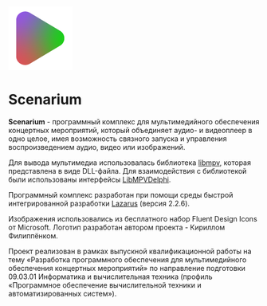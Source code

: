 ![Логотип проекта](./icons/logo.png)
# Scenarium

**Scenarium** - программный комплекс для мультимедийного обеспечения концертных мероприятий, который объединяет аудио- и видеоплеер в одно целое, имея возможность связного запуска и управления  воспроизведением аудио, видео или изображений.

Для вывода мультимедиа использовалась библиотека [libmpv](https://github.com/mpv-player/mpv), которая представлена в виде DLL-файла. Для взаимодействия с библиотекой были использованы интерфейсы [LibMPVDelphi](https://github.com/nbuyer/LibMPVDelphi). 

Программный комплекс разработан при помощи среды быстрой интегрированной разработки [Lazarus](https://www.lazarus-ide.org/) (версия 2.2.6).

Изображения использовались из бесплатного набор Fluent Design Icons от Microsoft. Логотип разработан автором проекта - Кириллом Филиппёнком.

Проект реализован в рамках выпускной квалификационной работы на тему «Разработка программного обеспечения для мультимедийного обеспечения концертных мероприятий» по направление подготовки 09.03.01 Информатика и вычислительная техника
(профиль «Программное обеспечение вычислительной техники и автоматизированных систем»).

